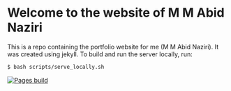 # Welcome to the website of M M Abid Naziri

This is a repo containing the portfolio website for me (M M Abid Naziri). It was created using jekyll.
To build and run the server locally, run:

```bash
$ bash scripts/serve_locally.sh
```

[![Pages build](https://github.com/abidnazirisami/abidnazirisami.github.io/actions/workflows/pages/pages-build-deployment/badge.svg?branch=main)](https://github.com/abidnazirisami/abidnazirisami.github.io/actions/workflows/pages/pages-build-deployment)